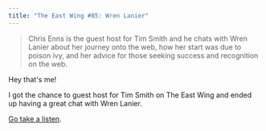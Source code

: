 ```yaml
---
title: "The East Wing #85: Wren Lanier"
---
```

<blockquote><p>
  Chris Enns is the guest host for Tim Smith and he chats with Wren Lanier about her journey onto the web, how her start was due to poison ivy, and her advice for those seeking success and recognition on the web.
</p></blockquote>
<p>Hey that's me!</p>
<p>I got the chance to guest host for Tim Smith on The East Wing and ended up having a great chat with Wren Lanier.</p>
<p><a href="http://5by5.tv/eastwing/85">Go take a listen</a>.</p>
